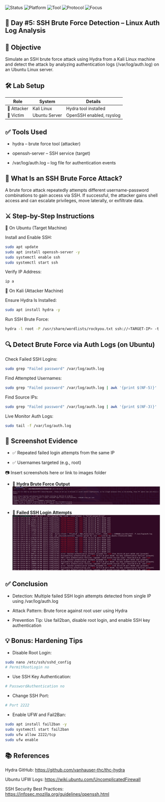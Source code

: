 ![Status](https://img.shields.io/badge/Status-Completed-brightgreen)
![Platform](https://img.shields.io/badge/Platform-Linux-blue)
![Tool](https://img.shields.io/badge/Tool-Hydra-red)
![Protocol](https://img.shields.io/badge/Protocol-SSH-orange)
![Focus](https://img.shields.io/badge/Focus-Log--Analysis-yellow)

## 🔐 Day #5: SSH Brute Force Detection – Linux Auth Log Analysis


## 🎯 Objective

Simulate an SSH brute force attack using Hydra from a Kali Linux machine and detect the attack by analyzing authentication logs (/var/log/auth.log) on an Ubuntu Linux server.

## 🛠️ Lab Setup

| Role        | System        | Details                  |
| ----------- | ------------- | ------------------------ |
| 🔹 Attacker | Kali Linux    | Hydra tool installed     |
| 🔸 Victim   | Ubuntu Server | OpenSSH enabled, rsyslog |


## ✅ Tools Used

- hydra – brute force tool (attacker)

- openssh-server – SSH service (target)

- /var/log/auth.log – log file for authentication events

## 🧠 What Is an SSH Brute Force Attack?

A brute force attack repeatedly attempts different username-password combinations to gain access via SSH. If successful, the attacker gains shell access and can escalate privileges, move laterally, or exfiltrate data.

## ⚔️ Step-by-Step Instructions

🔹 On Ubuntu (Target Machine)

Install and Enable SSH:
```bash
sudo apt update
sudo apt install openssh-server -y
sudo systemctl enable ssh
sudo systemctl start ssh
```
Verify IP Address:
```bash
ip a
```
🔸 On Kali (Attacker Machine)

Ensure Hydra Is Installed:
```bash
sudo apt install hydra -y
```
Run SSH Brute Force:
```bash
hydra -l root -P /usr/share/wordlists/rockyou.txt ssh://<TARGET-IP> -t 4 -vV
```
## 🔍 Detect Brute Force via Auth Logs (on Ubuntu)

Check Failed SSH Logins:
```bash
sudo grep "Failed password" /var/log/auth.log
```
Find Attempted Usernames:
```bash
sudo grep "Failed password" /var/log/auth.log | awk '{print $(NF-5)}' | sort | uniq -c | sort -nr
```
Find Source IPs:
```bash
sudo grep "Failed password" /var/log/auth.log | awk '{print $(NF-3)}' | sort | uniq -c | sort -nr
```
Live Monitor Auth Logs:
```bash
sudo tail -f /var/log/auth.log
```
## 📸 Screenshot Evidence

- ✅ Repeated failed login attempts from the same IP

- ✅ Usernames targeted (e.g., root)

 📷 Insert screenshots here or link to images folder

 - 🔐 **Hydra Brute Force Output**
  ![Hydra Attack Output](./images/hydra_attack_output.png)

- 🚫 **Failed SSH Login Attempts**
  ![Failed Logins](./images/failed_logins-attempted_usernames.png)

## ✅ Conclusion

- Detection: Multiple failed SSH login attempts detected from single IP using /var/log/auth.log

- Attack Pattern: Brute force against root user using Hydra

- Prevention Tip: Use fail2ban, disable root login, and enable SSH key authentication

## 💡 Bonus: Hardening Tips

- Disable Root Login:
```bash
sudo nano /etc/ssh/sshd_config
# PermitRootLogin no
```
- Use SSH Key Authentication:
```bash
# PasswordAuthentication no
```
- Change SSH Port:
```bash
# Port 2222
```
- Enable UFW and Fail2Ban:
```bash
sudo apt install fail2ban -y
sudo systemctl start fail2ban
sudo ufw allow 2222/tcp
sudo ufw enable
```
## 📚 References

Hydra GitHub: https://github.com/vanhauser-thc/thc-hydra

Ubuntu UFW Logs: https://wiki.ubuntu.com/UncomplicatedFirewall

SSH Security Best Practices: https://infosec.mozilla.org/guidelines/openssh.html
